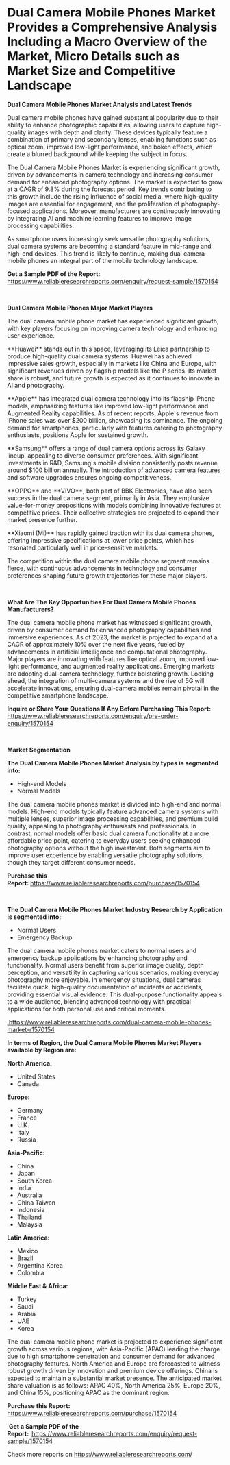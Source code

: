 <p><h1>Dual Camera Mobile Phones Market Provides a Comprehensive Analysis Including a Macro Overview of the Market, Micro Details such as Market Size and Competitive Landscape</h1></p><p><strong>Dual Camera Mobile Phones Market Analysis and Latest Trends</strong></p>
<p><p>Dual camera mobile phones have gained substantial popularity due to their ability to enhance photographic capabilities, allowing users to capture high-quality images with depth and clarity. These devices typically feature a combination of primary and secondary lenses, enabling functions such as optical zoom, improved low-light performance, and bokeh effects, which create a blurred background while keeping the subject in focus.</p><p>The Dual Camera Mobile Phones Market is experiencing significant growth, driven by advancements in camera technology and increasing consumer demand for enhanced photography options. The market is expected to grow at a CAGR of 9.8% during the forecast period. Key trends contributing to this growth include the rising influence of social media, where high-quality images are essential for engagement, and the proliferation of photography-focused applications. Moreover, manufacturers are continuously innovating by integrating AI and machine learning features to improve image processing capabilities.</p><p>As smartphone users increasingly seek versatile photography solutions, dual camera systems are becoming a standard feature in mid-range and high-end devices. This trend is likely to continue, making dual camera mobile phones an integral part of the mobile technology landscape.</p></p>
<p><strong>Get a Sample PDF of the Report:&nbsp;</strong> <a href="https://www.reliableresearchreports.com/enquiry/request-sample/1570154?utm_campaign=1950&utm_medium=2&utm_source=Github&utm_content=ia&utm_term=10022025&utm_id=dual-camera-mobile-phones">https://www.reliableresearchreports.com/enquiry/request-sample/1570154</a></p>
<p>&nbsp;</p>
<p><strong>Dual Camera Mobile Phones Major Market Players</strong></p>
<p><p>The dual camera mobile phone market has experienced significant growth, with key players focusing on improving camera technology and enhancing user experience. </p><p>**Huawei** stands out in this space, leveraging its Leica partnership to produce high-quality dual camera systems. Huawei has achieved impressive sales growth, especially in markets like China and Europe, with significant revenues driven by flagship models like the P series. Its market share is robust, and future growth is expected as it continues to innovate in AI and photography.</p><p>**Apple** has integrated dual camera technology into its flagship iPhone models, emphasizing features like improved low-light performance and Augmented Reality capabilities. As of recent reports, Apple's revenue from iPhone sales was over $200 billion, showcasing its dominance. The ongoing demand for smartphones, particularly with features catering to photography enthusiasts, positions Apple for sustained growth.</p><p>**Samsung** offers a range of dual camera options across its Galaxy lineup, appealing to diverse consumer preferences. With significant investments in R&D, Samsung's mobile division consistently posts revenue around $100 billion annually. The introduction of advanced camera features and software upgrades ensures ongoing competitiveness.</p><p>**OPPO** and **VIVO**, both part of BBK Electronics, have also seen success in the dual camera segment, primarily in Asia. They emphasize value-for-money propositions with models combining innovative features at competitive prices. Their collective strategies are projected to expand their market presence further.</p><p>**Xiaomi (Mi)** has rapidly gained traction with its dual camera phones, offering impressive specifications at lower price points, which has resonated particularly well in price-sensitive markets.</p><p>The competition within the dual camera mobile phone segment remains fierce, with continuous advancements in technology and consumer preferences shaping future growth trajectories for these major players.</p></p>
<p>&nbsp;</p>
<p><strong>What Are The Key Opportunities For Dual Camera Mobile Phones Manufacturers?</strong></p>
<p><p>The dual camera mobile phone market has witnessed significant growth, driven by consumer demand for enhanced photography capabilities and immersive experiences. As of 2023, the market is projected to expand at a CAGR of approximately 10% over the next five years, fueled by advancements in artificial intelligence and computational photography. Major players are innovating with features like optical zoom, improved low-light performance, and augmented reality applications. Emerging markets are adopting dual-camera technology, further bolstering growth. Looking ahead, the integration of multi-camera systems and the rise of 5G will accelerate innovations, ensuring dual-camera mobiles remain pivotal in the competitive smartphone landscape.</p></p>
<p><strong>Inquire or Share Your Questions If Any Before Purchasing This Report:</strong> <a href="https://www.reliableresearchreports.com/enquiry/pre-order-enquiry/1570154?utm_campaign=1950&utm_medium=2&utm_source=Github&utm_content=ia&utm_term=10022025&utm_id=dual-camera-mobile-phones">https://www.reliableresearchreports.com/enquiry/pre-order-enquiry/1570154</a></p>
<p>&nbsp;</p>
<p><strong>Market Segmentation</strong></p>
<p><strong>The Dual Camera Mobile Phones Market Analysis by types is segmented into:</strong></p>
<p><ul><li>High-end Models</li><li>Normal Models</li></ul></p>
<p><p>The dual camera mobile phones market is divided into high-end and normal models. High-end models typically feature advanced camera systems with multiple lenses, superior image processing capabilities, and premium build quality, appealing to photography enthusiasts and professionals. In contrast, normal models offer basic dual camera functionality at a more affordable price point, catering to everyday users seeking enhanced photography options without the high investment. Both segments aim to improve user experience by enabling versatile photography solutions, though they target different consumer needs.</p></p>
<p><strong>Purchase this Report:&nbsp;</strong><a href="https://www.reliableresearchreports.com/purchase/1570154?utm_campaign=1950&utm_medium=2&utm_source=Github&utm_content=ia&utm_term=10022025&utm_id=dual-camera-mobile-phones">https://www.reliableresearchreports.com/purchase/1570154</a></p>
<p>&nbsp;</p>
<p><strong>The Dual Camera Mobile Phones Market Industry Research by Application is segmented into:</strong></p>
<p><ul><li>Normal Users</li><li>Emergency Backup</li></ul></p>
<p><p>The dual camera mobile phones market caters to normal users and emergency backup applications by enhancing photography and functionality. Normal users benefit from superior image quality, depth perception, and versatility in capturing various scenarios, making everyday photography more enjoyable. In emergency situations, dual cameras facilitate quick, high-quality documentation of incidents or accidents, providing essential visual evidence. This dual-purpose functionality appeals to a wide audience, blending advanced technology with practical applications for both personal use and critical moments.</p></p>
<p><a href="https://www.reliableresearchreports.com/dual-camera-mobile-phones-market-r1570154?utm_campaign=1950&utm_medium=2&utm_source=Github&utm_content=ia&utm_term=10022025&utm_id=dual-camera-mobile-phones">&nbsp;https://www.reliableresearchreports.com/dual-camera-mobile-phones-market-r1570154</a></p>
<p><strong>In terms of Region, the Dual Camera Mobile Phones Market Players available by Region are:</strong></p>
<p>
    <p> <strong> North America: </strong>
        <ul>
            <li>United States</li>
            <li>Canada</li>
        </ul>
        </p> 
    <p> <strong> Europe: </strong>
        <ul>
            <li>Germany</li>
            <li>France</li>
            <li>U.K.</li>
            <li>Italy</li>
            <li>Russia</li>
        </ul>
        </p> 
    <p> <strong> Asia-Pacific: </strong>
        <ul>
            <li>China</li>
            <li>Japan</li>
            <li>South Korea</li>
            <li>India</li>
            <li>Australia</li>
            <li>China Taiwan</li>
            <li>Indonesia</li>
            <li>Thailand</li>
            <li>Malaysia</li>
        </ul>
        </p> 
    <p> <strong> Latin America: </strong>
        <ul>
            <li>Mexico</li>
            <li>Brazil</li>
            <li>Argentina Korea</li>
            <li>Colombia</li>
        </ul>
        </p> 
    <p> <strong> Middle East & Africa: </strong>
        <ul>
            <li>Turkey</li>
            <li>Saudi</li>
            <li>Arabia</li>
            <li>UAE</li>
            <li>Korea</li>
        </ul>
    </p>
    </p>
<p><p>The dual camera mobile phone market is projected to experience significant growth across various regions, with Asia-Pacific (APAC) leading the charge due to high smartphone penetration and consumer demand for advanced photography features. North America and Europe are forecasted to witness robust growth driven by innovation and premium device offerings. China is expected to maintain a substantial market presence. The anticipated market share valuation is as follows: APAC 40%, North America 25%, Europe 20%, and China 15%, positioning APAC as the dominant region.</p></p>
<p><strong>Purchase this Report: </strong><a href="https://www.reliableresearchreports.com/purchase/1570154?utm_campaign=1950&utm_medium=2&utm_source=Github&utm_content=ia&utm_term=10022025&utm_id=dual-camera-mobile-phones">https://www.reliableresearchreports.com/purchase/1570154</a></p>
<p>&nbsp;<strong>Get a Sample PDF of the Report:&nbsp;&nbsp;</strong><a href="https://www.reliableresearchreports.com/enquiry/request-sample/1570154?utm_campaign=1950&utm_medium=2&utm_source=Github&utm_content=ia&utm_term=10022025&utm_id=dual-camera-mobile-phones">https://www.reliableresearchreports.com/enquiry/request-sample/1570154</a></p>
<p><strong></strong></p>
<p>Check more reports on <a href="https://www.reliableresearchreports.com/?utm_campaign=1950&utm_medium=2&utm_source=Github&utm_content=ia&utm_term=10022025&utm_id=dual-camera-mobile-phones">https://www.reliableresearchreports.com/</a></p>